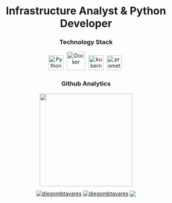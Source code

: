 </div>

<h1 align="center"> Infrastructure Analyst & Python Developer </h1>

<!-- TECHNOLOGY STACK -->
<h3 align="center">Technology Stack</h3>
<div align="center">
  <img src="https://cdn.jsdelivr.net/gh/devicons/devicon/icons/python/python-original.svg" alt="Python" width="40" height="40" style="margin-right: 5px;">
  <img src="https://cdn.jsdelivr.net/gh/devicons/devicon/icons/docker/docker-original.svg" alt="Docker" width="50" height="50" style="margin-right: 5px;">
  <img src="https://cdn.jsdelivr.net/gh/devicons/devicon/icons/kubernetes/kubernetes-plain.svg" alt="kubernetes" width="40" height="40" style="margin-right: 5px;">
  <img src="https://cdn.jsdelivr.net/gh/devicons/devicon/icons/prometheus/prometheus-original.svg" alt="prometheus" width="40" height="40" style="margin-right: 5px;">
</div>
<!-- TECHNOLOGY STACK END -->

<!-- ESTATISTICS -->
<h3 align="center">Github Analytics</h3>
<div align="center">
  <img height="250em" src="https://github-readme-stats.vercel.app/api/top-langs/?username=diegombtavares&layout=compact&langs_count=7&theme=dark"/>
<!-- ESTATISTICS END -->

<!-- SOCIAL MEDIAS --> 
<p align="center" style="margin-top: 10px;">
  <a href="https://linkedin.com/in/diegombtavares" target="blank"><img align="center" src="https://img.shields.io/badge/-LinkedIn-%230077B5?style=for-the-badge&logo=linkedin&logoColor=white" alt="diegombtavares" target="_blank" /></a>
  <a href="https://instagram.com/diegombtavares" target="blank"><img align="center" src="https://img.shields.io/badge/-Instagram-%23E4405F?style=for-the-badge&logo=instagram&logoColor=white" target="_blank" alt="diegombtavares" /></a>
  <a href="mailto:diegotavares.infra@gmail.com" target="_blank"><img align="center" src="https://img.shields.io/badge/Gmail-D14836?style=for-the-badge&logo=gmail&logoColor=white"></a>
</p>
</div>
<!-- SOCIAL MEDIAS END -->
